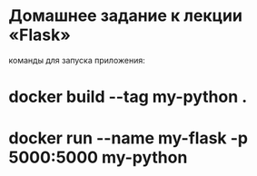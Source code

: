 # Домашнее задание к лекции «Flask»

команды для запуска приложения:
# docker build --tag my-python .
# docker run --name my-flask -p 5000:5000 my-python

